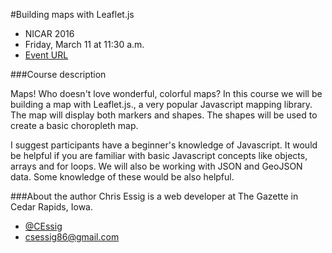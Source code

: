 #Building maps with Leaflet.js
* NICAR 2016
* Friday, March 11 at 11:30 a.m.
* [Event URL](http://www.ire.org/events-and-training/event/2198/2256/)

###Course description

Maps! Who doesn't love wonderful, colorful maps? In this course we will be building a map with Leaflet.js., a very popular Javascript mapping library. The map will display both markers and shapes. The shapes will be used to create a basic choropleth map.

I suggest participants have a beginner's knowledge of Javascript. It would be helpful if you are familiar with basic Javascript concepts like objects, arrays and for loops. We will also be working with JSON and GeoJSON data. Some knowledge of these would be also helpful.

###About the author
Chris Essig is a web developer at The Gazette in Cedar Rapids, Iowa.

* [@CEssig](https://twitter.com/cessig)
* csessig86@gmail.com